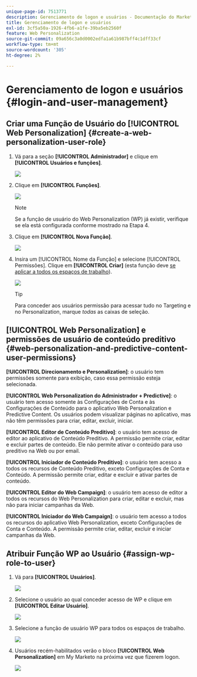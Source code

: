 ```yaml
---
unique-page-id: 7513771
description: Gerenciamento de logon e usuários - Documentação do Marketo - Documentação do produto
title: Gerenciamento de logon e usuários
exl-id: 3cf5a50a-1926-4fb6-a1fe-39ba5eb2560f
feature: Web Personalization
source-git-commit: 09a656c3a0d0002edfa1a61b987bff4c1dff33cf
workflow-type: tm+mt
source-wordcount: '305'
ht-degree: 2%

---
```


# Gerenciamento de logon e usuários {#login-and-user-management}

## Criar uma Função de Usuário do [!UICONTROL Web Personalization] {#create-a-web-personalization-user-role}

1. Vá para a seção **[!UICONTROL Administrador]** e clique em **[!UICONTROL Usuários e funções]**.

   ![](assets/image2015-4-28-19-3a50-3a49.png)

1. Clique em **[!UICONTROL Funções]**.

   ![](assets/image2015-4-28-19-3a57-3a58.png)

   >[!NOTE]
   >
   >Se a função de usuário do Web Personalization (WP) já existir, verifique se ela está configurada conforme mostrado na Etapa 4.

1. Clique em **[!UICONTROL Nova Função]**.

   ![](assets/three-1.png)

1. Insira um [!UICONTROL Nome da Função] e selecione [!UICONTROL Permissões]. Clique em **[!UICONTROL Criar]** (esta função deve [se aplicar a todos os espaços de trabalho](/help/marketo/product-docs/administration/users-and-roles/managing-marketo-users.md)).

   ![](assets/four.png)

   >[!TIP]
   >
   >Para conceder aos usuários permissão para acessar tudo no Targeting e no Personalization, marque _todas_ as caixas de seleção.

## [!UICONTROL Web Personalization] e permissões de usuário de conteúdo preditivo {#web-personalization-and-predictive-content-user-permissions}

**[!UICONTROL Direcionamento e Personalization]**: o usuário tem permissões somente para exibição, caso essa permissão esteja selecionada.

**[!UICONTROL Web Personalization do Administrador + Predictive]**: o usuário tem acesso somente às Configurações de Conta e às Configurações de Conteúdo para o aplicativo Web Personalization e Predictive Content. Os usuários podem visualizar páginas no aplicativo, mas não têm permissões para criar, editar, excluir, iniciar.

**[!UICONTROL Editor de Conteúdo Preditivo]**: o usuário tem acesso de editor ao aplicativo de Conteúdo Preditivo. A permissão permite criar, editar e excluir partes de conteúdo. Ele não permite ativar o conteúdo para uso preditivo na Web ou por email.

**[!UICONTROL Iniciador de Conteúdo Preditivo]**: o usuário tem acesso a todos os recursos de Conteúdo Preditivo, exceto Configurações de Conta e Conteúdo. A permissão permite criar, editar e excluir e ativar partes de conteúdo.

**[!UICONTROL Editor do Web Campaign]**: o usuário tem acesso de editor a todos os recursos do Web Personalization para criar, editar e excluir, mas não para iniciar campanhas da Web.

**[!UICONTROL Iniciador do Web Campaign]**: o usuário tem acesso a todos os recursos do aplicativo Web Personalization, exceto Configurações de Conta e Conteúdo. A permissão permite criar, editar, excluir e iniciar campanhas da Web.

## Atribuir Função WP ao Usuário {#assign-wp-role-to-user}

1. Vá para **[!UICONTROL Usuários]**.

   ![](assets/image2015-4-29-11-3a31-3a3.png)

1. Selecione o usuário ao qual conceder acesso de WP e clique em **[!UICONTROL Editar Usuário]**.

   ![](assets/image2015-4-29-11-3a38-3a46.png)

1. Selecione a função de usuário WP para todos os espaços de trabalho.

   ![](assets/seven.png)

1. Usuários recém-habilitados verão o bloco **[!UICONTROL Web Personalization]** em My Marketo na próxima vez que fizerem logon.

   ![](assets/eight.png)
